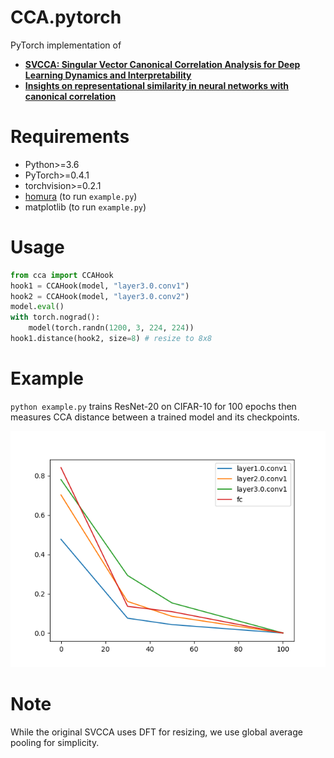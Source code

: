 # CCA.pytorch

PyTorch implementation of 
* [**﻿SVCCA: Singular Vector Canonical Correlation Analysis for Deep Learning Dynamics and Interpretability**](https://arxiv.org/abs/1706.05806) 
* [**﻿Insights on representational similarity in neural networks with canonical correlation**](https://arxiv.org/abs/1806.05759)

# Requirements

* Python>=3.6
* PyTorch>=0.4.1
* torchvision>=0.2.1
* [homura](ttps://github.com/moskomule/homura) (to run `example.py`)
* matplotlib (to run `example.py`)

# Usage

```python
from cca import CCAHook
hook1 = CCAHook(model, "layer3.0.conv1")
hook2 = CCAHook(model, "layer3.0.conv2")
model.eval()
with torch.nograd():
    model(torch.randn(1200, 3, 224, 224))
hook1.distance(hook2, size=8) # resize to 8x8
```

# Example

`python example.py` trains ResNet-20 on CIFAR-10 for 100 epochs then measures CCA distance between a trained model and its checkpoints.

![](graph.png)

# Note

While the original SVCCA uses DFT for resizing, we use global average pooling for simplicity.